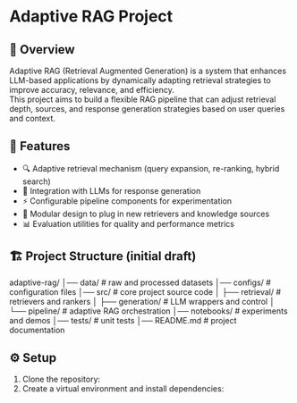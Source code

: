 # Adaptive RAG Project

## 📌 Overview
Adaptive RAG (Retrieval Augmented Generation) is a system that enhances LLM-based applications by dynamically adapting retrieval strategies to improve accuracy, relevance, and efficiency.  
This project aims to build a flexible RAG pipeline that can adjust retrieval depth, sources, and response generation strategies based on user queries and context.

## 🚀 Features
- 🔍 Adaptive retrieval mechanism (query expansion, re-ranking, hybrid search)
- 🤖 Integration with LLMs for response generation
- ⚡ Configurable pipeline components for experimentation
- 📂 Modular design to plug in new retrievers and knowledge sources
- 📊 Evaluation utilities for quality and performance metrics

## 🏗️ Project Structure (initial draft)
adaptive-rag/
│── data/ # raw and processed datasets
│── configs/ # configuration files
│── src/ # core project source code
│ ├── retrieval/ # retrievers and rankers
│ ├── generation/ # LLM wrappers and control
│ └── pipeline/ # adaptive RAG orchestration
│── notebooks/ # experiments and demos
│── tests/ # unit tests
│── README.md # project documentation

## ⚙️ Setup
1. Clone the repository:
2. Create a virtual environment and install dependencies:
